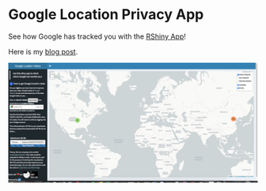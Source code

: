 # Google Location Privacy App
See how Google has tracked you with the [RShiny App](https://austin-liu.shinyapps.io/google_location_privacy_app/)!

Here is my [blog post](https://aoliu95.github.io/Know-where-did-Google-track-you/).


![Shiny App](https://github.com/aoliu95/google_location_privacy_app/raw/master/ScreenShot.png)


